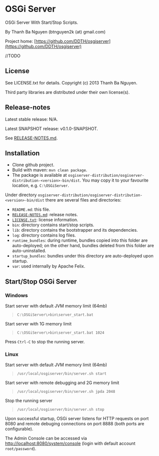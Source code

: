 OSGi Server
===========

OSGi Server With Start/Stop Scripts.

By Thanh Ba Nguyen (btnguyen2k (at) gmail.com)

Project home:
[https://github.com/DDTH/osgiserver](https://github.com/DDTH/osgiserver)

//TODO


## License ##

See LICENSE.txt for details. Copyright (c) 2013 Thanh Ba Nguyen.

Third party libraries are distributed under their own license(s).


## Release-notes ##

Latest stable release: N/A.

Latest SNAPSHOT release: v0.1.0-SNAPSHOT.

See [RELEASE-NOTES.md](RELEASE-NOTES.md).


## Installation ##

- Clone github project.
- Build with maven: `mvn clean package`.
- The package is available at `osgiserver-distribution/osgiserver-distribution-<version>-bin/dist`. You may copy it to your favourite location, e.g. `C:\OSGiServer`.

Under directory `osgiserver-distribution/osgiserver-distribution-<version>-bin/dist` there are several files and directories:

- `README.md`: this file.
- [`RELEASE-NOTES.md`](RELEASE-NOTES.md): release notes.
- [`LICENSE.txt`](LICENSE.txt): license information.
- `bin`: directory contains start/stop scripts.
- `lib`: directory contains the bootstrapper and its dependencies.
- `log`: directory contains log files.
- `runtime_bundles`: during runtime, bundles copied into this folder are auto-deployed; on the other hand, bundles deleted from this folder are auto-uninstalled.
- `startup_bundles`: bundles under this directory are auto-deployed upon startup.
- `var`: used internally by Apache Felix.


## Start/Stop OSGi Server ##

### Windows ###

Start server with default JVM memory limit (64mb)
> `C:\OSGiServer\>bin\server_start.bat`

Start server with 1G memory limit
> `C:\OSGiServer\>bin\server_start.bat 1024`

Press `Ctrl-C` to stop the running server.


### Linux ###

Start server with default JVM memory limit (64mb)
> `/usr/local/osgiserver/bin/server.sh start`

Start server with remote debugging and 2G memory limit
> `/usr/local/osgiserver/bin/server.sh jpda 2048`

Stop the running server
> `/usr/local/osgiserver/bin/server.sh stop`

Upon successful startup, OSGi server listens for HTTP requests on port 8080 and remote debuging connections on port 8888 (both ports are configurable).

The Admin Console can be accessed via [http://localhost:8080/system/console](http://localhost:8080/system/console) (login with default account `root/password`).
